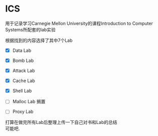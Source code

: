 # ICS
用于记录学习Carnegie Mellon University的课程Introduction to Computer Systems所配套的lab实验

根据找到的内容选择了其中7个Lab
- [x] Data Lab  
- [x] Bomb Lab  
- [x] Attack Lab  
- [x] Cache Lab  
- [x] Shell Lab  
- [ ] Malloc Lab 搁置
- [ ] Proxy Lab


打算在做完所有Lab后整理上传一下自己对书和Lab的总结  
可能吧.
